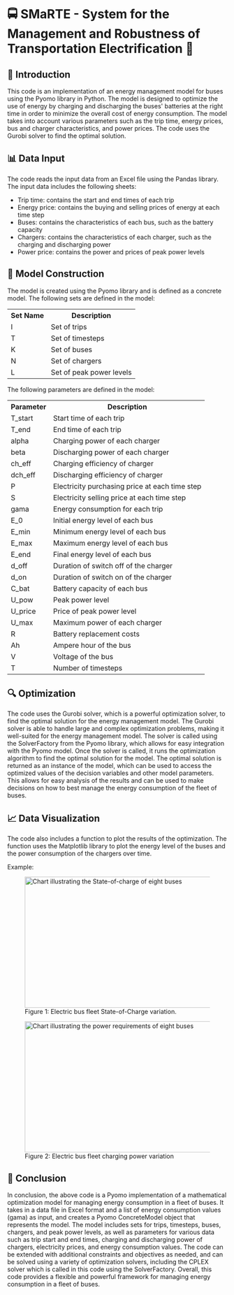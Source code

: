 <h1>🚍 SMaRTE - System for the Management and Robustness of Transportation Electrification 🔋</h1>
<h2>🚀 Introduction</h2>
This code is an implementation of an energy management model for buses using the Pyomo library in Python. The model is designed to optimize the use of energy by charging and discharging the buses' batteries at the right time in order to minimize the overall cost of energy consumption. The model takes into account various parameters such as the trip time, energy prices, bus and charger characteristics, and power prices. The code uses the Gurobi solver to find the optimal solution.

<h2>📊 Data Input</h2>

The code reads the input data from an Excel file using the Pandas library. The input data includes the following sheets:

<ul>
  <li>Trip time: contains the start and end times of each trip</li>
  <li>Energy price: contains the buying and selling prices of energy at each time step</li>
  <li>Buses: contains the characteristics of each bus, such as the battery capacity</li>
  <li>Chargers: contains the characteristics of each charger, such as the charging and discharging power</li>
  <li>Power price: contains the power and prices of peak power levels</li>
</ul>

<h2>🔧 Model Construction</h2>

The model is created using the Pyomo library and is defined as a concrete model. The following sets are defined in the model:

<table>
  <tr>
    <th>Set Name</th>
    <th>Description</th>
  </tr>
  <tr>
    <td>I</td>
    <td>Set of trips</td>
  </tr>
  <tr>
    <td>T</td>
    <td>Set of timesteps</td>
  </tr>
  <tr>
    <td>K</td>
    <td>Set of buses</td>
  </tr>
  <tr>
    <td>N</td>
    <td>Set of chargers</td>
  </tr>
  <tr>
    <td>L</td>
    <td>Set of peak power levels</td>
  </tr>
</table>

The following parameters are defined in the model:


<table>
  <tr>
    <th>Parameter</th>
    <th>Description</th>
  </tr>
  <tr>
    <td>T_start</td>
    <td>Start time of each trip</td>
  </tr>
  <tr>
    <td>T_end</td>
    <td>End time of each trip</td>
  </tr>
  <tr>
    <td>alpha</td>
    <td>Charging power of each charger</td>
  </tr>
  <tr>
    <td>beta</td>
    <td>Discharging power of each charger</td>
  </tr>
  <tr>
    <td>ch_eff</td>
    <td>Charging efficiency of charger</td>
  </tr>
  <tr>
    <td>dch_eff</td>
    <td>Discharging efficiency of charger</td>
  </tr>
  <tr>
    <td>P</td>
    <td>Electricity purchasing price at each time step</td>
  </tr>
  <tr>
    <td>S</td>
    <td>Electricity selling price at each time step</td>
  </tr>
  <tr>
    <td>gama</td>
    <td>Energy consumption for each trip</td>
  </tr>
  <tr>
    <td>E_0</td>
    <td>Initial energy level of each bus</td>
  </tr>
  <tr>
    <td>E_min</td>
    <td>Minimum energy level of each bus</td>
  </tr>
  <tr>
    <td>E_max</td>
    <td>Maximum energy level of each bus</td>
  </tr>
  <tr>
    <td>E_end</td>
    <td>Final energy level of each bus</td>
  </tr>
  <tr>
    <td>d_off</td>
    <td>Duration of switch off of the charger</td>
  </tr>
  <tr>
    <td>d_on</td>
    <td>Duration of switch on of the charger</td>
  </tr>
  <tr>
    <td>C_bat</td>
    <td>Battery capacity of each bus</td>
  </tr>
  <tr>
    <td>U_pow</td>
    <td>Peak power level</td>
  </tr>
  <tr>
    <td>U_price</td>
    <td>Price of peak power level</td>
  </tr>
  <tr>
    <td>U_max</td>
    <td>Maximum power of each charger</td>
  </tr>
  <tr>
    <td>R</td>
    <td>Battery replacement costs</td>
  </tr>
  <tr>
    <td>Ah</td>
    <td>Ampere hour of the bus</td>
  </tr>
  <tr>
    <td>V</td>
    <td> Voltage of the bus</td>
   </tr>
  <tr>
    <td>T</td>
    <td> Number of timesteps</td>
   </tr>
</table>

<h2>🔍 Optimization</h2>

The code uses the Gurobi solver, which is a powerful optimization solver, to find the optimal solution for the energy management model. The Gurobi solver is able to handle large and complex optimization problems, making it well-suited for the energy management model. The solver is called using the SolverFactory from the Pyomo library, which allows for easy integration with the Pyomo model. Once the solver is called, it runs the optimization algorithm to find the optimal solution for the model. The optimal solution is returned as an instance of the model, which can be used to access the optimized values of the decision variables and other model parameters. This allows for easy analysis of the results and can be used to make decisions on how to best manage the energy consumption of the fleet of buses.

<h2>📈 Data Visualization</h2>

The code also includes a function to plot the results of the optimization. The function uses the Matplotlib library to plot the energy level of the buses and the power consumption of the chargers over time.

Example:

<figure>
  <img src="https://user-images.githubusercontent.com/18650693/212105656-78435c87-6558-455f-a2fb-056bdab6e490.png" alt="Chart illustrating the State-of-charge of eight buses" width="600" height="300">
  <figcaption>Figure 1: Electric bus fleet State-of-Charge variation.</figcaption>
</figure>

<figure>
  <img src="https://user-images.githubusercontent.com/18650693/212105914-fb23d1cb-d962-49e9-a740-cd24f8bf8c93.png" alt="Chart illustrating the power requirements of eight buses" width="600" height="300">
  <figcaption>Figure 2: Electric bus fleet charging power variation</figcaption>
</figure>

<h2>🏁 Conclusion</h2>

In conclusion, the above code is a Pyomo implementation of a mathematical optimization model for managing energy consumption in a fleet of buses. It takes in a data file in Excel format and a list of energy consumption values (gama) as input, and creates a Pyomo ConcreteModel object that represents the model. The model includes sets for trips, timesteps, buses, chargers, and peak power levels, as well as parameters for various data such as trip start and end times, charging and discharging power of chargers, electricity prices, and energy consumption values. The code can be extended with additional constraints and objectives as needed, and can be solved using a variety of optimization solvers, including the CPLEX solver which is called in this code using the SolverFactory. Overall, this code provides a flexible and powerful framework for managing energy consumption in a fleet of buses.
